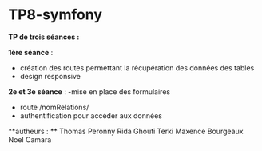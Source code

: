 # TP8-symfony

**TP de trois séances :**

**1ère séance** :
- création des routes permettant la récupération des données des tables
- design responsive

**2e et 3e séance** :
-mise en place des formulaires
- route /nomRelations/
- authentification pour accéder aux données


**autheurs : **
Thomas Peronny
Rida Ghouti Terki
Maxence Bourgeaux
Noel Camara